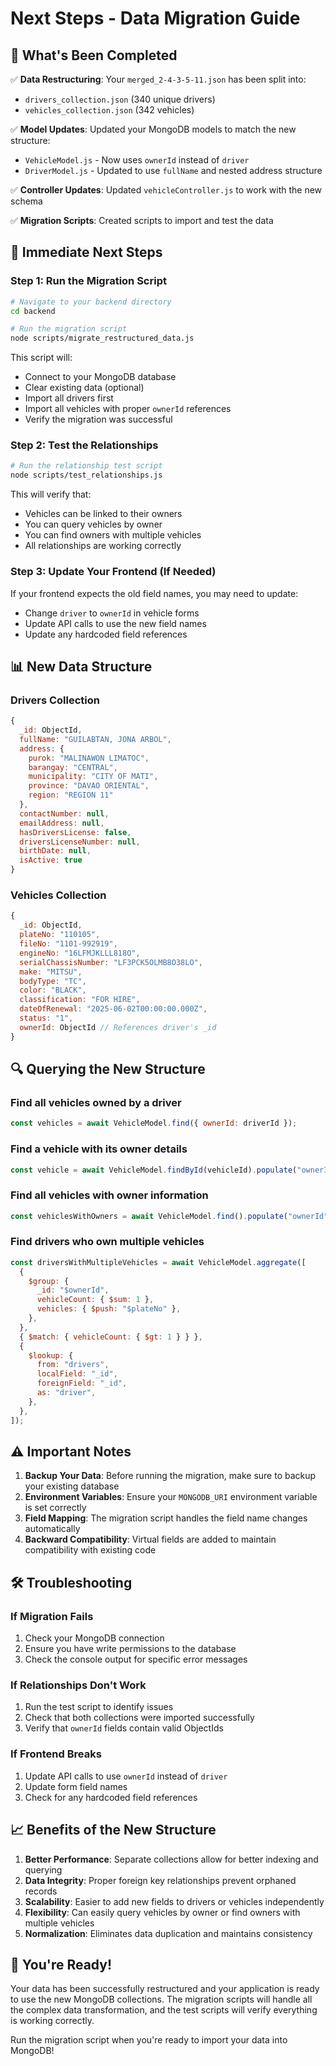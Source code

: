 # Next Steps - Data Migration Guide

## 🎯 **What's Been Completed**

✅ **Data Restructuring**: Your `merged_2-4-3-5-11.json` has been split into:

- `drivers_collection.json` (340 unique drivers)
- `vehicles_collection.json` (342 vehicles)

✅ **Model Updates**: Updated your MongoDB models to match the new structure:

- `VehicleModel.js` - Now uses `ownerId` instead of `driver`
- `DriverModel.js` - Updated to use `fullName` and nested address structure

✅ **Controller Updates**: Updated `vehicleController.js` to work with the new schema

✅ **Migration Scripts**: Created scripts to import and test the data

## 🚀 **Immediate Next Steps**

### **Step 1: Run the Migration Script**

```bash
# Navigate to your backend directory
cd backend

# Run the migration script
node scripts/migrate_restructured_data.js
```

This script will:

- Connect to your MongoDB database
- Clear existing data (optional)
- Import all drivers first
- Import all vehicles with proper `ownerId` references
- Verify the migration was successful

### **Step 2: Test the Relationships**

```bash
# Run the relationship test script
node scripts/test_relationships.js
```

This will verify that:

- Vehicles can be linked to their owners
- You can query vehicles by owner
- You can find owners with multiple vehicles
- All relationships are working correctly

### **Step 3: Update Your Frontend (If Needed)**

If your frontend expects the old field names, you may need to update:

- Change `driver` to `ownerId` in vehicle forms
- Update API calls to use the new field names
- Update any hardcoded field references

## 📊 **New Data Structure**

### **Drivers Collection**

```javascript
{
  _id: ObjectId,
  fullName: "GUILABTAN, JONA ARBOL",
  address: {
    purok: "MALINAWON LIMATOC",
    barangay: "CENTRAL",
    municipality: "CITY OF MATI",
    province: "DAVAO ORIENTAL",
    region: "REGION 11"
  },
  contactNumber: null,
  emailAddress: null,
  hasDriversLicense: false,
  driversLicenseNumber: null,
  birthDate: null,
  isActive: true
}
```

### **Vehicles Collection**

```javascript
{
  _id: ObjectId,
  plateNo: "110105",
  fileNo: "1101-992919",
  engineNo: "16LFMJKLLL818O",
  serialChassisNumber: "LF3PCK5OLMB8O38LO",
  make: "MITSU",
  bodyType: "TC",
  color: "BLACK",
  classification: "FOR HIRE",
  dateOfRenewal: "2025-06-02T00:00:00.000Z",
  status: "1",
  ownerId: ObjectId // References driver's _id
}
```

## 🔍 **Querying the New Structure**

### **Find all vehicles owned by a driver**

```javascript
const vehicles = await VehicleModel.find({ ownerId: driverId });
```

### **Find a vehicle with its owner details**

```javascript
const vehicle = await VehicleModel.findById(vehicleId).populate("ownerId");
```

### **Find all vehicles with owner information**

```javascript
const vehiclesWithOwners = await VehicleModel.find().populate("ownerId");
```

### **Find drivers who own multiple vehicles**

```javascript
const driversWithMultipleVehicles = await VehicleModel.aggregate([
  {
    $group: {
      _id: "$ownerId",
      vehicleCount: { $sum: 1 },
      vehicles: { $push: "$plateNo" },
    },
  },
  { $match: { vehicleCount: { $gt: 1 } } },
  {
    $lookup: {
      from: "drivers",
      localField: "_id",
      foreignField: "_id",
      as: "driver",
    },
  },
]);
```

## ⚠️ **Important Notes**

1. **Backup Your Data**: Before running the migration, make sure to backup your existing database
2. **Environment Variables**: Ensure your `MONGODB_URI` environment variable is set correctly
3. **Field Mapping**: The migration script handles the field name changes automatically
4. **Backward Compatibility**: Virtual fields are added to maintain compatibility with existing code

## 🛠️ **Troubleshooting**

### **If Migration Fails**

1. Check your MongoDB connection
2. Ensure you have write permissions to the database
3. Check the console output for specific error messages

### **If Relationships Don't Work**

1. Run the test script to identify issues
2. Check that both collections were imported successfully
3. Verify that `ownerId` fields contain valid ObjectIds

### **If Frontend Breaks**

1. Update API calls to use `ownerId` instead of `driver`
2. Update form field names
3. Check for any hardcoded field references

## 📈 **Benefits of the New Structure**

1. **Better Performance**: Separate collections allow for better indexing and querying
2. **Data Integrity**: Proper foreign key relationships prevent orphaned records
3. **Scalability**: Easier to add new fields to drivers or vehicles independently
4. **Flexibility**: Can easily query vehicles by owner or find owners with multiple vehicles
5. **Normalization**: Eliminates data duplication and maintains consistency

## 🎉 **You're Ready!**

Your data has been successfully restructured and your application is ready to use the new MongoDB collections. The migration scripts will handle all the complex data transformation, and the test scripts will verify everything is working correctly.

Run the migration script when you're ready to import your data into MongoDB!
